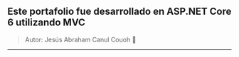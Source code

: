 ## Este portafolio fue desarrollado en ASP.NET Core 6 utilizando MVC

> Autor: Jesús Abraham Canul Couoh 🐐

---
